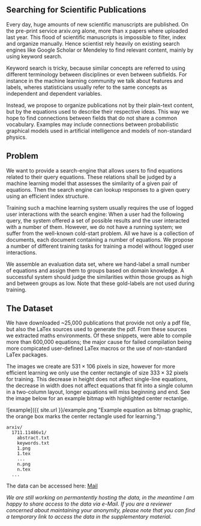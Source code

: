 ##  Searching for Scientific Publications

Every day, huge amounts of new scientific manuscripts are published. On the pre-print service arxiv.org alone, more than x papers where uploaded last year. This flood of scientific manuscripts is impossible to filter, index and organize manually. Hence scientist rely heavily on existing search engines like Google Scholar or Mendeley to find relevant content, mainly by using keyword search.

Keyword search is tricky, because similar concepts are referred to using different terminology between disciplines or even between subfields. For instance in the machine learning community we talk about features and labels, wheres statisticians usually refer to the same concepts as independent and dependent variables.

Instead, we propose to organize publications not by their plain-text content, but by the equations used to describe their respective ideas. This way we hope to find connections between fields that do not share a common vocabulary. Examples may include connections between probabilistic graphical models used in artificial intelligence and models of non-standard physics.



## Problem

We want to provide a search-engine that allows users to find equations related to their query equations. These relations shall be judged by a machine learning model that assesses the similarity of a given pair of equations. Then the search engine can lookup responses to a given query using an efficient index structure.

Training such a machine learning system usually requires the use of logged user interactions with the search engine: When a user had the following query, the system offered a set of possible results and the user interacted with a number of them. However, we do not have a running system; we suffer from the well-known cold-start problem. All we have is a collection of documents, each document containing a number of equations. We propose a number of different training tasks for training a model without logged user interactions.

We assemble an evaluation data set, where we hand-label a small number of equations and assign them to groups based on domain knowledge. A successful system should judge the similarities within those groups as high and between groups as low. Note that these gold-labels are not used during training.

## The Dataset

We have downloaded ~25,000 publications that provide not only a pdf file, but also the LaTex sources used to generate the pdf. From these sources we extracted maths environments. Of these snippets, were able to compile more than 600,000 equations; the major cause for failed compilation being more compicated user-defined LaTex macros or the use of non-standard LaTex packages.

The images we create are $531\times106$ pixels in size, however for more efficient learning we only use the center rectangle of size $333\times32$ pixels for training. This decrease in height does not affect single-line equations, the decrease in width does not affect equations that fit into a single column in a two-column layout, longer equations will miss beginning and end. See the image below for an example bitmap with highlighted center rectanlge.

![example]({{ site.url }}/example.png "Example equation as bitmap graphic, the orange box marks the center rectangle used for learning.")

```
arxiv/
  1711.11486v1/
    abstract.txt
    keywords.txt
    1.png
    1.tex
    ...
    n.png
    n.tex
  ...
```



The data can be accessed here: [Mail](mailto:lukas.pfahler@udo.edu?Subject=arXiv-Equations&body=Hi%20Lukas%2C%0Acan%20you%20please%20send%20me%20a%20Link%20to%20the%20arXiv-Equation%20dataset%3F%0ABest%2C%0Axyz)

_We are still working on permantently hosting the data, in the meantime I am happy to share access to the data via e-Mail. If you are a reviewer concerned about maintaining your anonymity, please note that you can find a temporary link to access the data in the supplementary material._


